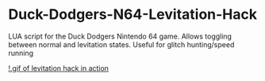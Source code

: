# Duck-Dodgers-N64-Levitation-Hack
LUA script for the Duck Dodgers Nintendo 64 game. Allows toggling between normal and levitation states. Useful for glitch hunting/speed running

[!.gif of levitation hack in action](https://github.com/zbanack/Duck-Dodgers-N64-Levitation-Hack/blob/master/dd641.gif?raw=true)
